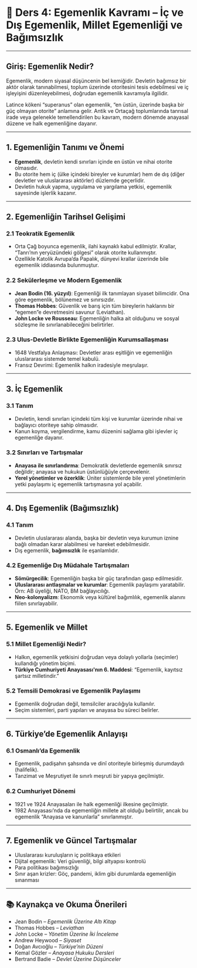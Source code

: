 # 📘 Ders 4: Egemenlik Kavramı – İç ve Dış Egemenlik, Millet Egemenliği ve Bağımsızlık

---

## Giriş: Egemenlik Nedir?

Egemenlik, modern siyasal düşüncenin bel kemiğidir. Devletin bağımsız bir aktör olarak tanınabilmesi, toplum üzerinde otoritesini tesis edebilmesi ve iç işleyişini düzenleyebilmesi, doğrudan egemenlik kavramıyla ilgilidir.

Latince kökeni “superanus” olan egemenlik, “en üstün, üzerinde başka bir güç olmayan otorite” anlamına gelir. Antik ve Ortaçağ toplumlarında tanrısal irade veya gelenekle temellendirilen bu kavram, modern dönemde anayasal düzene ve halk egemenliğine dayanır.

---

## 1. Egemenliğin Tanımı ve Önemi

- **Egemenlik**, devletin kendi sınırları içinde en üstün ve nihai otorite olmasıdır.
- Bu otorite hem iç (ülke içindeki bireyler ve kurumlar) hem de dış (diğer devletler ve uluslararası aktörler) düzlemde geçerlidir.
- Devletin hukuk yapma, uygulama ve yargılama yetkisi, egemenlik sayesinde işlerlik kazanır.

---

## 2. Egemenliğin Tarihsel Gelişimi

### 2.1 Teokratik Egemenlik

- Orta Çağ boyunca egemenlik, ilahi kaynaklı kabul edilmiştir. Krallar, “Tanrı’nın yeryüzündeki gölgesi” olarak otorite kullanmıştır.
- Özellikle Katolik Avrupa’da Papalık, dünyevi krallar üzerinde bile egemenlik iddiasında bulunmuştur.

### 2.2 Sekülerleşme ve Modern Egemenlik

- **Jean Bodin (16. yüzyıl)**: Egemenliği ilk tanımlayan siyaset bilimcidir. Ona göre egemenlik, bölünemez ve sınırsızdır.
- **Thomas Hobbes**: Güvenlik ve barış için tüm bireylerin haklarını bir “egemen”e devretmesini savunur (Leviathan).
- **John Locke ve Rousseau**: Egemenliğin halka ait olduğunu ve sosyal sözleşme ile sınırlanabileceğini belirtirler.

### 2.3 Ulus-Devletle Birlikte Egemenliğin Kurumsallaşması

- 1648 Vestfalya Anlaşması: Devletler arası eşitliğin ve egemenliğin uluslararası sistemde temel kabulü.
- Fransız Devrimi: Egemenlik halkın iradesiyle meşrulaşır.

---

## 3. İç Egemenlik

### 3.1 Tanım

- Devletin, kendi sınırları içindeki tüm kişi ve kurumlar üzerinde nihai ve bağlayıcı otoriteye sahip olmasıdır.
- Kanun koyma, vergilendirme, kamu düzenini sağlama gibi işlevler iç egemenliğe dayanır.

### 3.2 Sınırları ve Tartışmalar

- **Anayasa ile sınırlandırma**: Demokratik devletlerde egemenlik sınırsız değildir; anayasa ve hukukun üstünlüğüyle çerçevelenir.
- **Yerel yönetimler ve özerklik**: Üniter sistemlerde bile yerel yönetimlerin yetki paylaşımı iç egemenlik tartışmasına yol açabilir.

---

## 4. Dış Egemenlik (Bağımsızlık)

### 4.1 Tanım

- Devletin uluslararası alanda, başka bir devletin veya kurumun iznine bağlı olmadan karar alabilmesi ve hareket edebilmesidir.
- Dış egemenlik, **bağımsızlık** ile eşanlamlıdır.

### 4.2 Egemenliğe Dış Müdahale Tartışmaları

- **Sömürgecilik**: Egemenliğin başka bir güç tarafından gasp edilmesidir.
- **Uluslararası antlaşmalar ve kurumlar**: Egemenlik paylaşımı yaratabilir. Örn: AB üyeliği, NATO, BM bağlayıcılığı.
- **Neo-kolonyalizm**: Ekonomik veya kültürel bağımlılık, egemenlik alanını fiilen sınırlayabilir.

---

## 5. Egemenlik ve Millet

### 5.1 Millet Egemenliği Nedir?

- Halkın, egemenlik yetkisini doğrudan veya dolaylı yollarla (seçimler) kullandığı yönetim biçimi.
- **Türkiye Cumhuriyeti Anayasası'nın 6. Maddesi**: “Egemenlik, kayıtsız şartsız milletindir.”

### 5.2 Temsili Demokrasi ve Egemenlik Paylaşımı

- Egemenlik doğrudan değil, temsilciler aracılığıyla kullanılır.
- Seçim sistemleri, parti yapıları ve anayasa bu süreci belirler.

---

## 6. Türkiye’de Egemenlik Anlayışı

### 6.1 Osmanlı’da Egemenlik

- Egemenlik, padişahın şahsında ve dinî otoriteyle birleşmiş durumdaydı (halifelik).
- Tanzimat ve Meşrutiyet ile sınırlı meşruti bir yapıya geçilmiştir.

### 6.2 Cumhuriyet Dönemi

- 1921 ve 1924 Anayasaları ile halk egemenliği ilkesine geçilmiştir.
- 1982 Anayasası’nda da egemenliğin millete ait olduğu belirtilir, ancak bu egemenlik “Anayasa ve kanunlarla” sınırlanmıştır.

---

## 7. Egemenlik ve Güncel Tartışmalar

- Uluslararası kuruluşların iç politikaya etkileri
- Dijital egemenlik: Veri güvenliği, bilgi altyapısı kontrolü
- Para politikası bağımsızlığı
- Sınır aşan krizler: Göç, pandemi, iklim gibi durumlarda egemenliğin sınanması

---

## 📚 Kaynakça ve Okuma Önerileri

- Jean Bodin – _Egemenlik Üzerine Altı Kitap_
- Thomas Hobbes – _Leviathan_
- John Locke – _Yönetim Üzerine İki İnceleme_
- Andrew Heywood – _Siyaset_
- Doğan Avcıoğlu – _Türkiye’nin Düzeni_
- Kemal Gözler – _Anayasa Hukuku Dersleri_
- Bertrand Badie – _Devlet Üzerine Düşünceler_

